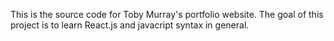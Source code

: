 This is the source code for Toby Murray's portfolio website. The goal of this project is to learn React.js and javacript syntax in general.